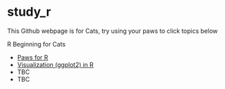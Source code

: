 # study_r

This Github webpage is for Cats, try using your paws to click topics below

<lists>
<summary> R Beginning for Cats </summary>
 <ul><li><a href="https://amaiesc.github.io/study_r/getting_to_know_R.html"> Paws for R </a> 
 <li><a href="https://amaiesc.github.io/study_r/ggplot_knit.html"> Visualization (ggplot2) in R </a> 
<li> TBC </li>
<li> TBC </li> </lists>
  
